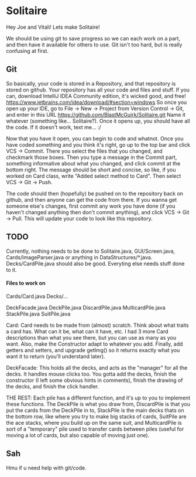 # Solitaire

Hey Joe and Vitali! Lets make Solitaire!

We should be using git to save progress so we can each work on a part, and then have it available for others to use. Git isn't too hard, but is really confusing at first.

## Git

So basically, your code is stored in a Repository, and that repository is stored on github. Your repository has all your code and files and stuff. If you can, download IntelliJ IDEA Community edition, it's wicked good, and free! https://www.jetbrains.com/idea/download/#section=windows So once you open up your IDE, go to File -> New -> Project from Version Control -> Git, and enter in this URL https://github.com/BlastMcGuirk/Solitaire.git Name it whatever (something like... Solitaire?). Once it opens up, you should have all the code. If it doesn't work, text me... :/

Now that you have it open, you can begin to code and whatnot. Once you have coded something and you think it's right, go up to the top bar and click VCS -> Commit. There you select the files that you changed, and checkmark those boxes. Then you type a message in the Commit part, something informative about what you changed, and click commit at the bottom right. The message should be short and concise, so like, if you worked on Card class, write "Added select method to Card". Then select VCS -> Git -> Push.

The code should then (hopefully) be pushed on to the repository back on github, and then anyone can get the code from there. If you wanna get someone else's changes, first commit any work you have done (if you haven't changed anything then don't commit anything), and click VCS -> Git -> Pull. This will update your code to look like this repository.

## TODO

Currently, nothing needs to be done to Solitaire.java, GUI/Screen.java, Cards/ImageParser.java or anything in DataStructures/\*.java. Decks/CardPile.java should also be good. Everyting else needs stuff done to it.

#### Files to work on
Cards/Card.java
Decks/...

  DeckFacade.java
  DeckPile.java
  DiscardPile.java
  MulticardPile.java
  StackPile.java
  SuitPile.java

Card:
  Card needs to be made from (almost) scratch. Think about what traits a card has. What can it be, what can it have, etc. I had 3 more Card descriptions than what you see there, but you can use as many as you want. Also, make the Constructor adapt to whatever you add. Finally, add getters and setters, and upgrade getImg() so it returns exactly what you want it to return (you'll understand later).

DeckFacade:
  This holds all the decks, and acts as the "manager" for all the decks. It handles mouse clicks too. You gotta add the decks, finish the constructor (I left some obvious hints in comments), finish the drawing of the decks, and finish the click handler.
  
THE REST:
  Each pile has a different function, and it's up to you to implement these functions. The DeckPile is what you draw from, DiscardPile is that you put the cards from the DeckPile in to, StackPile is the main decks thats on the bottom row, like where you try to make big stacks of cards, SuitPile are the ace stacks, where you build up on the same suit, and MulticardPile is sort of a "temporary" pile used to transfer cards between piles (useful for moving a lot of cards, but also capable of moving just one).
  
## Sah

Hmu if u need help with git/code.
